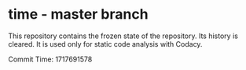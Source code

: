 # time - master branch

This repository contains the frozen state of the repository.
Its history is cleared. It is used only for static code
analysis with Codacy.

Commit Time: 1717691578